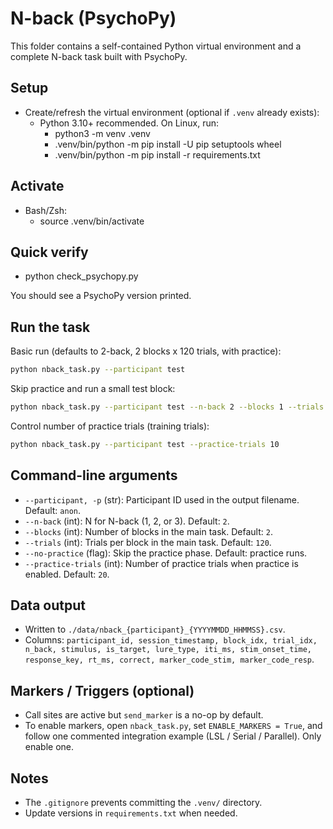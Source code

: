 # N-back (PsychoPy)

This folder contains a self-contained Python virtual environment and a complete N-back task built with PsychoPy.

## Setup

- Create/refresh the virtual environment (optional if `.venv` already exists):
  - Python 3.10+ recommended. On Linux, run:
    - python3 -m venv .venv
    - .venv/bin/python -m pip install -U pip setuptools wheel
    - .venv/bin/python -m pip install -r requirements.txt

## Activate

- Bash/Zsh:
  - source .venv/bin/activate

## Quick verify

- python check_psychopy.py

You should see a PsychoPy version printed.

## Run the task

Basic run (defaults to 2-back, 2 blocks x 120 trials, with practice):

```bash
python nback_task.py --participant test
```

Skip practice and run a small test block:

```bash
python nback_task.py --participant test --n-back 2 --blocks 1 --trials 40 --no-practice
```

Control number of practice trials (training trials):

```bash
python nback_task.py --participant test --practice-trials 10
```

## Command-line arguments

- `--participant, -p` (str): Participant ID used in the output filename. Default: `anon`.
- `--n-back` (int): N for N-back (1, 2, or 3). Default: `2`.
- `--blocks` (int): Number of blocks in the main task. Default: `2`.
- `--trials` (int): Trials per block in the main task. Default: `120`.
- `--no-practice` (flag): Skip the practice phase. Default: practice runs.
- `--practice-trials` (int): Number of practice trials when practice is enabled. Default: `20`.

## Data output

- Written to `./data/nback_{participant}_{YYYYMMDD_HHMMSS}.csv`.
- Columns: `participant_id, session_timestamp, block_idx, trial_idx, n_back, stimulus, is_target, lure_type, iti_ms, stim_onset_time, response_key, rt_ms, correct, marker_code_stim, marker_code_resp`.

## Markers / Triggers (optional)

- Call sites are active but `send_marker` is a no-op by default.
- To enable markers, open `nback_task.py`, set `ENABLE_MARKERS = True`, and follow one commented integration example (LSL / Serial / Parallel). Only enable one.

## Notes

- The `.gitignore` prevents committing the `.venv/` directory.
- Update versions in `requirements.txt` when needed.
